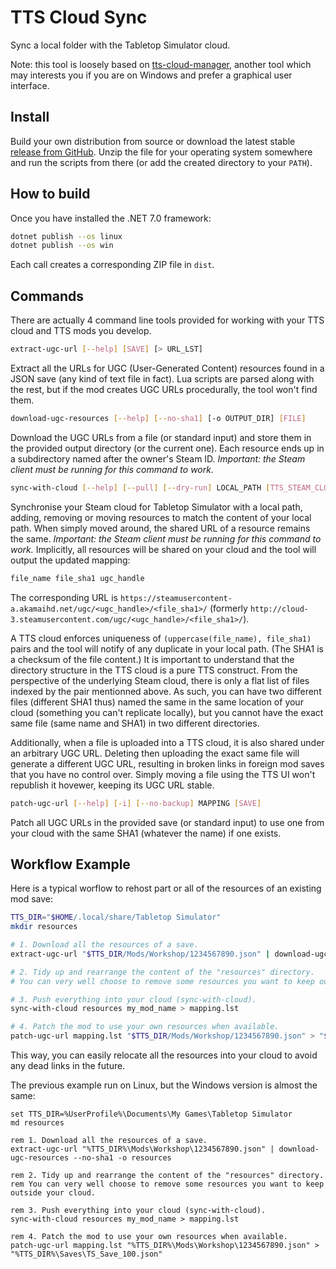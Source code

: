 # TTS Cloud Sync

Sync a local folder with the Tabletop Simulator cloud.

Note: this tool is loosely based on [tts-cloud-manager](https://github.com/leberechtreinhold/tts-cloud-manager),
another tool which may interests you if you are on Windows and prefer a graphical user interface.

## Install

Build your own distribution from source or download the latest stable [release from GitHub](https://github.com/Chatanga/TTSCloudSync/releases).
Unzip the file for your operating system somewhere and run the scripts from there (or add the created directory to your `PATH`).

## How to build

Once you have installed the .NET 7.0 framework:

```bash
dotnet publish --os linux
dotnet publish --os win
```

Each call creates a corresponding ZIP file in `dist`.

## Commands

There are actually 4 command line tools provided for working with your TTS cloud and TTS mods you develop.

```bash
extract-ugc-url [--help] [SAVE] [> URL_LST]
```

Extract all the URLs for UGC (User-Generated Content) resources found in a JSON save (any kind of text file in fact).
Lua scripts are parsed along with the rest, but if the mod creates UGC URLs procedurally, the tool won't find them.

```bash
download-ugc-resources [--help] [--no-sha1] [-o OUTPUT_DIR] [FILE]
```

Download the UGC URLs from a file (or standard input) and store them in the provided output directory (or the current one).
Each resource ends up in a subdirectory named after the owner's Steam ID.
*Important: the Steam client must be running for this command to work.*

```bash
sync-with-cloud [--help] [--pull] [--dry-run] LOCAL_PATH [TTS_STEAM_CLOUD_PATH] [> MAPPING]
```

Synchronise your Steam cloud for Tabletop Simulator with a local path, adding, removing or moving resources to match the content of your local path.
When simply moved around, the shared URL of a resource remains the same.
*Important: the Steam client must be running for this command to work.*
Implicitly, all resources will be shared on your cloud and the tool will output the updated mapping:

```txt
file_name file_sha1 ugc_handle
```

The corresponding URL is `https://steamusercontent-a.akamaihd.net/ugc/<ugc_handle>/<file_sha1>/`
(formerly `http://cloud-3.steamusercontent.com/ugc/<ugc_handle>/<file_sha1>/`).

A TTS cloud enforces uniqueness of `(uppercase(file_name), file_sha1)` pairs and the tool will notify of any duplicate in your local path.
(The SHA1 is a checksum of the file content.)
It is important to understand that the directory structure in the TTS cloud is a pure TTS construct.
From the perspective of the underlying Steam cloud, there is only a flat list of files indexed by the pair mentionned above.
As such, you can have two different files (different SHA1 thus) named the same in the same location of your cloud (something you can't replicate locally),
but you cannot have the exact same file (same name and SHA1) in two different directories.

Additionally, when a file is uploaded into a TTS cloud, it is also shared under an arbitrary UGC URL.
Deleting then uploading the exact same file will generate a different UGC URL, resulting in broken links in foreign mod saves that you have no control over.
Simply moving a file using the TTS UI won't republish it hovewer, keeping its UGC URL stable.

```bash
patch-ugc-url [--help] [-i] [--no-backup] MAPPING [SAVE]
```

Patch all UGC URLs in the provided save (or standard input) to use one from your cloud with the same SHA1 (whatever the name) if one exists.

## Workflow Example

Here is a typical worflow to rehost part or all of the resources of an existing mod save:

```bash
TTS_DIR="$HOME/.local/share/Tabletop Simulator"
mkdir resources

# 1. Download all the resources of a save.
extract-ugc-url "$TTS_DIR/Mods/Workshop/1234567890.json" | download-ugc-resources --no-sha1 -o resources

# 2. Tidy up and rearrange the content of the "resources" directory.
# You can very well choose to remove some resources you want to keep outside your cloud.

# 3. Push everything into your cloud (sync-with-cloud).
sync-with-cloud resources my_mod_name > mapping.lst

# 4. Patch the mod to use your own resources when available.
patch-ugc-url mapping.lst "$TTS_DIR/Mods/Workshop/1234567890.json" > "$TTS_DIR/Saves/TS_Save_100.json"
```

This way, you can easily relocate all the resources into your cloud to avoid any dead links in the future.

The previous example run on Linux, but the Windows version is almost the same:

```batch
set TTS_DIR=%UserProfile%\Documents\My Games\Tabletop Simulator
md resources

rem 1. Download all the resources of a save.
extract-ugc-url "%TTS_DIR%\Mods\Workshop\1234567890.json" | download-ugc-resources --no-sha1 -o resources

rem 2. Tidy up and rearrange the content of the "resources" directory.
rem You can very well choose to remove some resources you want to keep outside your cloud.

rem 3. Push everything into your cloud (sync-with-cloud).
sync-with-cloud resources my_mod_name > mapping.lst

rem 4. Patch the mod to use your own resources when available.
patch-ugc-url mapping.lst "%TTS_DIR%\Mods\Workshop\1234567890.json" > "%TTS_DIR%\Saves\TS_Save_100.json"
```
